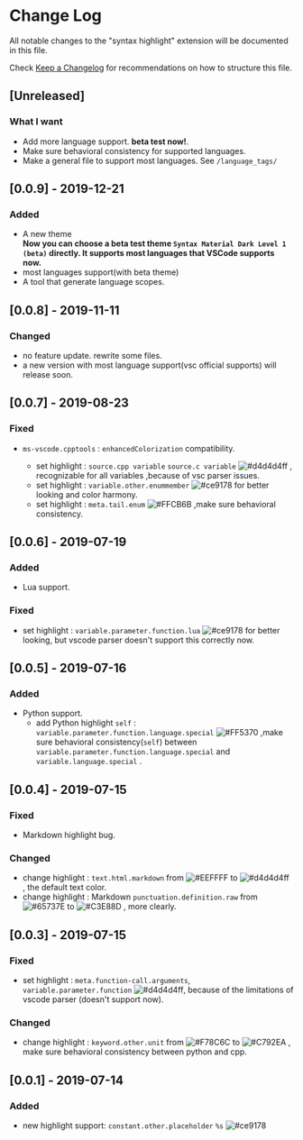 <!-- markdownlint-disable MD024-->
# Change Log  

All notable changes to the "syntax highlight" extension will be documented in this file.  

Check [Keep a Changelog](https://keepachangelog.com/) for recommendations on how to structure this file.  

## [Unreleased]  

### What I want  

- Add more language support. **beta test now!**.  
- Make sure behavioral consistency for supported languages.  
- Make a general file to support most languages. See `/language_tags/`

[#65737E]:https://img.shields.io/badge/-%2365737E-65737E.svg  
[#C3E88D]:https://img.shields.io/badge/-%23C3E88D-C3E88D.svg  
[#C792EA]:https://img.shields.io/badge/-%23C792EA-C792EA.svg  
[#ce9178]:https://img.shields.io/badge/-%23ce9178-ce9178.svg  
[#d4d4d4ff]:https://img.shields.io/badge/-%23d4d4d4ff-d4d4d4.svg  
[#EEFFFF]:https://img.shields.io/badge/-%23EEFFFF-EEFFFF.svg  
[#F78C6C]:https://img.shields.io/badge/-%23F78C6C-F78C6C.svg  
[#FF5370]:https://img.shields.io/badge/-%23FF5370-FF5370.svg  
[#FFCB6B]:https://img.shields.io/badge/-%23FFCB6B-FFCB6B.svg  

## [0.0.9] - 2019-12-21

### Added  

- A new theme  
**Now you can choose a beta test theme `Syntax Material Dark Level 1 (beta)` directly. It supports most languages that VSCode supports now.**  
- most languages support(with beta theme)  
- A tool that generate language scopes.

## [0.0.8] - 2019-11-11  

### Changed  

- no feature update. rewrite some files.
- a new version with most language support(vsc official supports) will release soon.
  
## [0.0.7] - 2019-08-23  

### Fixed  

- `ms-vscode.cpptools` : `enhancedColorization` compatibility.  

  - set highlight : `source.cpp variable` `source.c variable` ![#d4d4d4ff][#d4d4d4ff] , recognizable for all variables ,because of vsc parser issues.  
  - set highlight : `variable.other.enummember` ![#ce9178][#ce9178] for better looking and color harmony.  
  - set highlight : `meta.tail.enum` ![#FFCB6B][#FFCB6B] ,make sure behavioral consistency.  

## [0.0.6] - 2019-07-19  

### Added  

- Lua support.  

### Fixed  

- set highlight : `variable.parameter.function.lua` ![#ce9178][#ce9178] for better looking, but vscode parser doesn't support this correctly now.  

## [0.0.5] - 2019-07-16  

### Added  

- Python support.  
  - add Python highlight `self` : `variable.parameter.function.language.special` ![#FF5370][#FF5370] ,make sure behavioral consistency(`self`) between `variable.parameter.function.language.special` and `variable.language.special` .  

## [0.0.4] - 2019-07-15  

### Fixed  

- Markdown highlight bug.  

### Changed  

- change highlight : `text.html.markdown` from ![#EEFFFF][#EEFFFF] to ![#d4d4d4ff][#d4d4d4ff] , the default text color.  
- change highlight : Markdown `punctuation.definition.raw` from ![#65737E][#65737E] to ![#C3E88D][#C3E88D] , more clearly.  

## [0.0.3] - 2019-07-15  

### Fixed  

- set highlight : `meta.function-call.arguments`, `variable.parameter.function` ![#d4d4d4ff][#d4d4d4ff], because of the limitations of vscode parser (doesn't support now).  

### Changed  

- change highlight : `keyword.other.unit` from ![#F78C6C][#F78C6C] to ![#C792EA][#C792EA] , make sure behavioral consistency between python and cpp.  

## [0.0.1] - 2019-07-14  

### Added  

- new highlight support: `constant.other.placeholder` `%s` ![#ce9178][#ce9178]  
  